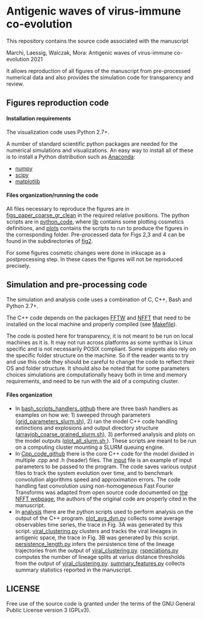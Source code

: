 # Antigenic waves of virus-immune co-evolution


This repository contains the source code associated with the manuscript

Marchi, Laessig, Walczak, Mora: Antigenic waves of virus-immune co-evolution 2021

It allows reproduction of all figures of the manuscript from pre-processed numerical data and also provides the simulation code for transparency and review.


## Figures reproduction code

#### Installation requirements

The visualization code uses Python 2.7+.

A number of standard scientific python packages are needed for the numerical simulations and visualizations. An easy way to install all of these is to install a Python distribution such as [Anaconda](https://www.anaconda.com/):

- [numpy](https://numpy.org/)
- [scipy](https://www.scipy.org/)
- [matplotlib](https://matplotlib.org/stable/index.html)


#### Files organization/running the code

All files necessary to reproduce the figures are in [figs_paper_coarse_gr_clean](./figs_paper_coarse_gr_clean) in the required relative positions.
The python scripts are in [python_code](./figs_paper_coarse_gr_clean/python_code), where [lib](./figs_paper_coarse_gr_clean/python_code/lib) contains some plotting cosmetics definitions, and [plots](./figs_paper_coarse_gr_clean/python_code/plots) contains the scripts to run to produce the figures in the corresponding folder. Pre-processed data for Figs 2,3 and 4 can be found in the subdirectories of [fig2](./figs_paper_coarse_gr_clean/fig2).

For some figures cosmetic changes were done in inkscape as a postprocessing step. In these cases the figures will not be reproduced precisely.

## Simulation and pre-processing code


The simulation and analysis code uses a combination of C, C++, Bash and Python 2.7+. 

The C++ code depends on the packages [FFTW](http://www.fftw.org/) and [NFFT](https://www-user.tu-chemnitz.de/~potts/nfft/) that need to be installed on the local machine and properly compiled (see [Makefile](./Cpp_code_github/makefile)).


The code is posted here for transparency, it is not meant to be run on local machines as it is. It may not run across platforms as some synthax is Linux specific and is not necessarily POSIX compliant. 
Some snippets also rely on the specific folder structure on the machine. So if the reader wants to try and use this code they should be careful to change the code to reflect their OS and folder structure. 
It should also be noted that for some parameters choices simulations are computationally heavy both in time and memory requirements, and need to be run with the aid of a computing cluster.

#### Files organization

- In  [bash_scripts_handlers_github](./bash_scripts_handlers_github) there are three bash handlers as examples on how we: 1) sweeped through parameters ([grid_parameters_slurm.sh](./bash_scripts_handlers_github/grid_parameters_slurm.sh)), 2) ran the model C++ code handling extinctions and explosions and output directory structure ([arrayjob_coarse_grained_slurm.sh](./bash_scripts_handlers_github/arrayjob_coarse_grained_slurm.sh)), 3) performed analysis and plots on the model outputs ([plot_all_slurm.sh
](./bash_scripts_handlers_github/plot_all_slurm.sh)). These scripts are meant to be run on a  computing cluster mounting a SLURM queuing engine.
- In  [Cpp_code_github](./Cpp_code_github) there is the core C++ code for the model divided in multiple .cpp and .h (header) files. The [input](./Cpp_code_github/input_zuzia.dat) file is an example of input parameters to be passed to the program. The code saves various output files to track the system evolution over time, and to benchmark convolution algorithms speed and approximation errors. The code handling fast convolution using non-homogeneous Fast Fourier Transforms was adapted from open source code documented on [the NFFT webpage](https://www-user.tu-chemnitz.de/~potts/nfft/fastsum.php), the authors of the original code are properly cited in the manuscript.
- In [analysis](./pyscripts_analysis_github/analysis/) there are the python scripts used to perform analysis on the output of the C++ program. [plot_avg_dyn.py](./pyscripts_analysis_github/analysis/plot_avg_dyn.py) collects some average observables time series, the trace in Fig. 3A was generated by this script. [viral_clustering.py](./pyscripts_analysis_github/analysis/viral_clustering.py) clusters and tracks the viral lineages in antigenic space, the trace in Fig. 3B was generated by this script. [persistence_length.py](./pyscripts_analysis_github/analysis/persistence_length.py) infers the persistence time of the lineage trajectories from the output of [viral_clustering.py](./pyscripts_analysis_github/analysis/viral_clustering.py). [rspeciations.py](./pyscripts_analysis_github/analysis/rspeciations.py) computes the number of lineage splits at varius distance thresholds from the output of [viral_clustering.py](./pyscripts_analysis_github/analysis/viral_clustering.py). [summary_features.py](./pyscripts_analysis_github/analysis/summary_features.py) collects summary statistics reported in the manuscript.


## LICENSE

Free use of the source code is granted under the terms of the GNU General Public License version 3 (GPLv3).





